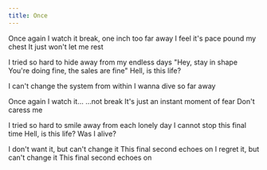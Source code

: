 ```yaml
---
title: Once
---
```


Once again I watch it break,
one inch too far away
I feel it's pace pound my chest
It just won't let me rest

I tried so hard to hide away
from my endless days
"Hey, stay in shape
You're doing fine,
the sales are fine"
Hell, is this life?

I can't change the system from within
I wanna dive so far away

Once again I watch it…
…not break
It's just an instant moment of fear
Don't caress me

I tried so hard to smile away
from each lonely day
I cannot stop this final time
Hell, is this life?
Was I alive?

I don't want it, but can't change it
This final second echoes on
I regret it, but can't change it
This final second echoes on